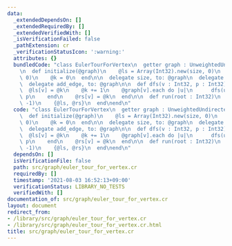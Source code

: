 ```yaml
---
data:
  _extendedDependsOn: []
  _extendedRequiredBy: []
  _extendedVerifiedWith: []
  _isVerificationFailed: false
  _pathExtension: cr
  _verificationStatusIcon: ':warning:'
  attributes: {}
  bundledCode: "class EulerTourForVertex\n  getter graph : UnweightedUndirectedGraph\n\
    \n  def initialize(@graph)\n    @ls = Array(Int32).new(size, 0)\n    @rs = Array(Int32).new(size,\
    \ 0)\n    @k = 0\n  end\n\n  delegate size, to: @graph\n  delegate :[], to: @graph\n\
    \  delegate add_edge, to: @graph\n\n  def dfs(v : Int32, p : Int32) : Nil\n  \
    \  @ls[v] = @k\n    @k += 1\n    @graph[v].each do |u|\n      dfs(u, v) if u !=\
    \ p\n    end\n    @rs[v] = @k\n  end\n\n  def run(root : Int32)\n    dfs(root,\
    \ -1)\n    {@ls, @rs}\n  end\nend\n"
  code: "class EulerTourForVertex\n  getter graph : UnweightedUndirectedGraph\n\n\
    \  def initialize(@graph)\n    @ls = Array(Int32).new(size, 0)\n    @rs = Array(Int32).new(size,\
    \ 0)\n    @k = 0\n  end\n\n  delegate size, to: @graph\n  delegate :[], to: @graph\n\
    \  delegate add_edge, to: @graph\n\n  def dfs(v : Int32, p : Int32) : Nil\n  \
    \  @ls[v] = @k\n    @k += 1\n    @graph[v].each do |u|\n      dfs(u, v) if u !=\
    \ p\n    end\n    @rs[v] = @k\n  end\n\n  def run(root : Int32)\n    dfs(root,\
    \ -1)\n    {@ls, @rs}\n  end\nend\n"
  dependsOn: []
  isVerificationFile: false
  path: src/graph/euler_tour_for_vertex.cr
  requiredBy: []
  timestamp: '2021-08-03 16:52:13+09:00'
  verificationStatus: LIBRARY_NO_TESTS
  verifiedWith: []
documentation_of: src/graph/euler_tour_for_vertex.cr
layout: document
redirect_from:
- /library/src/graph/euler_tour_for_vertex.cr
- /library/src/graph/euler_tour_for_vertex.cr.html
title: src/graph/euler_tour_for_vertex.cr
---
```

